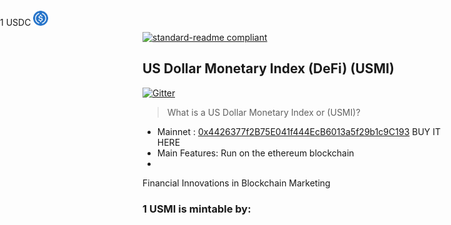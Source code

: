 [![standard-readme compliant](https://img.shields.io/badge/readme%20style-standard-brightgreen.svg?style=flat-square)](https://github.com/RichardLitt/standard-readme)

## US Dollar Monetary Index (DeFi) (USMI)
[![Gitter](https://badges.gitter.im/intergalacticcredits/community.svg)](https://gitter.im/Blockchain-Bank/community?utm_source=badge&utm_medium=badge&utm_campaign=pr-badge)

> What is a US Dollar Monetary Index or (USMI)?  
- Mainnet : [0x4426377f2B75E041f444EcB6013a5f29b1c9C193](https://mooniswap.info/token/0x4426377f2B75E041f444EcB6013a5f29b1c9C193) BUY IT HERE
- Main Features: Run on the ethereum blockchain
- 
Financial Innovations in Blockchain Marketing

### 1 USMI is mintable by:

<div style="position:absolute;left:0px; top:30px;"> 1 USDC <img src="https://github.com/ibbtco/USMI/blob/main/blockchains/ethereum/assets/usdc/logo.png" width="24" height="24"></div>

